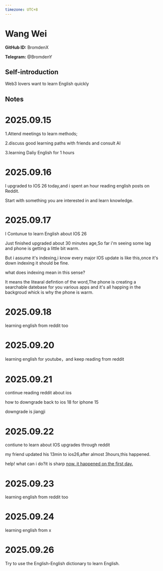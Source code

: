 ```yaml
---
timezone: UTC+8
---
```


# Wang Wei

**GitHub ID:** BromdenX

**Telegram:** @BromdenY

## Self-introduction

Web3 lovers want to learn English quickly

## Notes
<!-- Content_START -->
# 2025.09.15
<!-- DAILY_CHECKIN_2025-09-15_START -->
1.Attend meetings to learn methods;

2.discuss good learning paths with friends and consult AI

3.learning Daliy English for 1 hours
<!-- DAILY_CHECKIN_2025-09-15_END -->


# 2025.09.16
<!-- DAILY_CHECKIN_2025-09-16_START -->
I upgraded to IOS 26 today,and i spent an hour reading english posts on Reddit.

Start with something you are interested in and learn knowledge.
<!-- DAILY_CHECKIN_2025-09-16_END -->


# 2025.09.17
<!-- DAILY_CHECKIN_2025-09-17_START -->
I Contunue to learn English about IOS 26

Just finished upgraded about 30 minutes age,So far i'm seeing some lag and phone is getting a little bit warm.

But i assume it's indexing,i know every major IOS update is like this,once it's down indexing it should be fine.

what does indexing mean in this sense?

It means the litearal defintion of the word,The phone is creating a searchable datebase for you various apps and it's all happing in the backgroud whick is why the phone is warm.
<!-- DAILY_CHECKIN_2025-09-17_END -->


# 2025.09.18
<!-- DAILY_CHECKIN_2025-09-18_START -->
learning english from reddit too
<!-- DAILY_CHECKIN_2025-09-18_END -->


# 2025.09.20
<!-- DAILY_CHECKIN_2025-09-20_START -->
learning english for youtube，and keep reading from reddit
<!-- DAILY_CHECKIN_2025-09-20_END -->


# 2025.09.21
<!-- DAILY_CHECKIN_2025-09-21_START -->
continue reading reddit about ios

how to downgrade back to ios 18 for iphone 15

downgrade is jiangji
<!-- DAILY_CHECKIN_2025-09-21_END -->


# 2025.09.22
<!-- DAILY_CHECKIN_2025-09-22_START -->
contiune to learn about IOS upgrades through reddit

my friend updated his 13min to ios26,after almost 3hours,this happened.

help! what can i do?it is sharp [now. it happened on the first day.](http://now.it)
<!-- DAILY_CHECKIN_2025-09-22_END -->


# 2025.09.23
<!-- DAILY_CHECKIN_2025-09-23_START -->
learning english from reddit too
<!-- DAILY_CHECKIN_2025-09-23_END -->


# 2025.09.24
<!-- DAILY_CHECKIN_2025-09-24_START -->
learning english from x
<!-- DAILY_CHECKIN_2025-09-24_END -->


# 2025.09.26
<!-- DAILY_CHECKIN_2025-09-26_START -->
Try to use the English-English dictionary to learn English.
<!-- DAILY_CHECKIN_2025-09-26_END -->
<!-- Content_END -->
